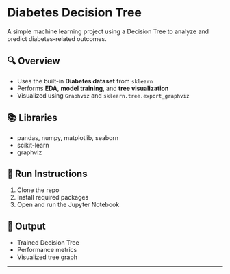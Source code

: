 # Diabetes Decision Tree

A simple machine learning project using a Decision Tree to analyze and predict diabetes-related outcomes.

## 🔍 Overview
- Uses the built-in **Diabetes dataset** from `sklearn`
- Performs **EDA**, **model training**, and **tree visualization**
- Visualized using `Graphviz` and `sklearn.tree.export_graphviz`

## 📚 Libraries
- pandas, numpy, matplotlib, seaborn
- scikit-learn
- graphviz

## 🚀 Run Instructions
1. Clone the repo
2. Install required packages
3. Open and run the Jupyter Notebook

## 📌 Output
- Trained Decision Tree
- Performance metrics
- Visualized tree graph

---

